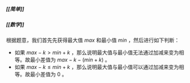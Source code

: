 ##### [[简单]]
##### [[数学]]

根据题意，我们首先先获得最大值 $max$ 和最小值 $min$ ，然后进行如下判断：

- 如果 $max - k \gt min + k$ ，那么说明最大值与最小值无法通过加减来变为相等。故最小差值为 $max - k - (min + k)$ 。
- 如果 $max - k \leq min + k$ ，那么说明最大值与最小值可以通过加减来变为相等。故最小差值为 $0$ 。